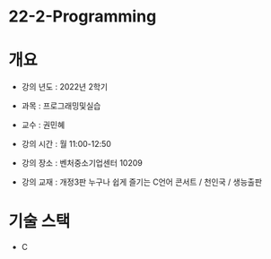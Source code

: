 # 22-2-Programming

# 개요
- 강의 년도 : 2022년 2학기 

- 과목 : 프로그래밍및실습

- 교수 : 권민혜 

- 강의 시간 : 월 11:00-12:50 

- 강의 장소 : 벤처중소기업센터 10209

- 강의 교재 : 개정3판 누구나 쉽게 즐기는 C언어 콘서트 / 천인국 / 생능출판

# 기술 스택
- C
